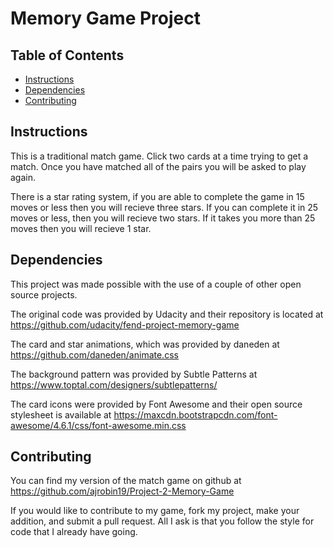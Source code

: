 # Memory Game Project

## Table of Contents

* [Instructions](#instructions)
* [Dependencies](#dependencies)
* [Contributing](#contributing)

## Instructions

This is a traditional match game. Click two cards at a time trying to get a match. Once you have matched all of the pairs you will be asked to play again.

There is a star rating system, if you are able to complete the game in 15 moves or less then you will recieve three stars. If you can complete it in 25 moves or less, then you will recieve two stars. If it takes you more than 25 moves then you will recieve 1 star.

## Dependencies
This project was made possible with the use of a couple of other open source projects.

The original code was provided by Udacity and their repository is located at https://github.com/udacity/fend-project-memory-game

The card and star animations, which was provided by daneden at https://github.com/daneden/animate.css

The background pattern was provided by Subtle Patterns at https://www.toptal.com/designers/subtlepatterns/

The card icons were provided by Font Awesome and their open source stylesheet is available at https://maxcdn.bootstrapcdn.com/font-awesome/4.6.1/css/font-awesome.min.css

## Contributing
You can find my version of the match game on github at https://github.com/ajrobin19/Project-2-Memory-Game

If you would like to contribute to my game, fork my project, make your addition, and submit a pull request. All I ask is that you follow the style for code that I already have going.